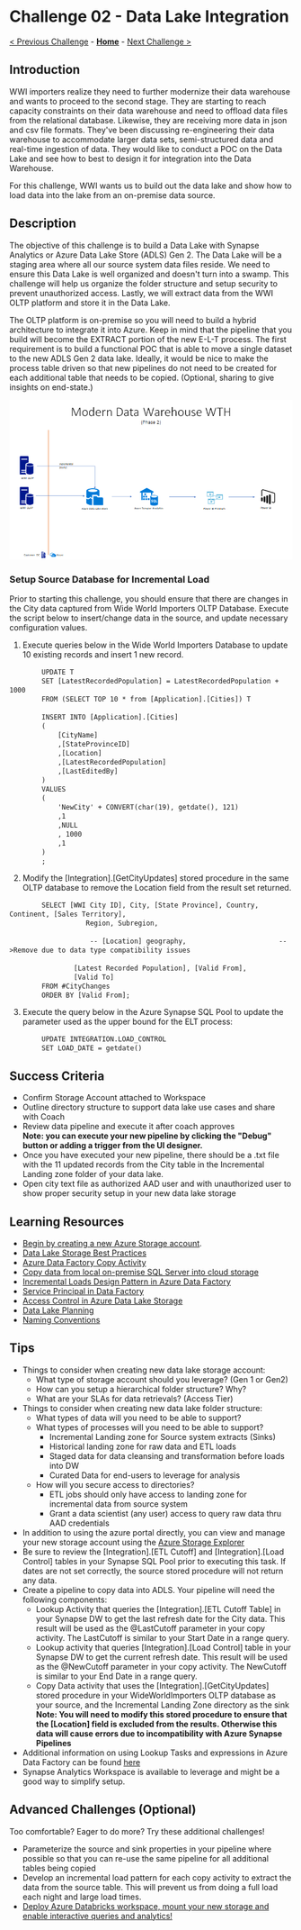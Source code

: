 # Challenge 02 - Data Lake Integration

[< Previous Challenge](./Challenge-01.md) - **[Home](../README.md)** - [Next Challenge >](./Challenge-03.md)

## Introduction

WWI importers realize they need to further modernize their data warehouse and wants to proceed to the second stage.  They are starting to reach capacity constraints on their data warehouse and need to offload data files from the relational database.  Likewise, they are receiving more data in json and csv file formats.  They've been discussing re-engineering their data warehouse to accommodate larger data sets, semi-structured data and real-time ingestion of data.  They would like to conduct a POC on the Data Lake and see how to best to design it for integration into the Data Warehouse.  

For this challenge, WWI wants us to build out the data lake and show how to load data into the lake from an on-premise data source. 

## Description

The objective of this challenge is to build a Data Lake with Synapse Analytics or Azure Data Lake Store (ADLS) Gen 2.  The Data Lake will be a staging area where all our source system data files reside. We need to ensure this Data Lake is well organized and doesn't turn into a swamp. This challenge will help us organize the folder structure and setup security to prevent unauthorized access.  Lastly, we will extract data from the WWI OLTP platform and store it in the Data Lake.  

The OLTP platform is on-premise so you will need to build a hybrid architecture to integrate it into Azure.  Keep in mind that the pipeline that you build will become the EXTRACT portion of the new E-L-T process. The first requirement is to build a functional POC that is able to move a single dataset to the new ADLS Gen 2 data lake. Ideally, it would be nice to make the process table driven so that new pipelines do not need to be created for each additional table that needs to be copied. (Optional, sharing to give insights on end-state.)

![The Solution diagram is described in the text following this diagram.](../Coach/images/Challenge2.png)

### Setup Source Database for Incremental Load
Prior to starting this challenge, you should ensure that there are changes in the City data captured from Wide World Importers OLTP Database.  Execute the script below to insert/change data in the source, and update necessary configuration values.

1. Execute queries below in the Wide World Importers Database to update 10 existing records and insert 1 new record. 

```
        UPDATE T
        SET [LatestRecordedPopulation] = LatestRecordedPopulation + 1000
        FROM (SELECT TOP 10 * from [Application].[Cities]) T

        INSERT INTO [Application].[Cities]
	    (
            [CityName]
            ,[StateProvinceID]
            ,[Location]
            ,[LatestRecordedPopulation]
            ,[LastEditedBy]
	    )
        VALUES
        (
		    'NewCity' + CONVERT(char(19), getdate(), 121)
            ,1
            ,NULL
            , 1000
            ,1
	    )
        ;
```


2. Modify the [Integration].[GetCityUpdates] stored procedure in the same OLTP database to remove the Location field from the result set returned.  

```
        SELECT [WWI City ID], City, [State Province], Country, Continent, [Sales Territory],
                   Region, Subregion,

		            -- [Location] geography,                       -->Remove due to data type compatibility issues

		        [Latest Recorded Population], [Valid From],
                [Valid To]
        FROM #CityChanges
        ORDER BY [Valid From];
```

3. Execute the query below in the Azure Synapse SQL Pool to update the parameter used as the upper bound for the ELT process:

```
        UPDATE INTEGRATION.LOAD_CONTROL
        SET LOAD_DATE = getdate()
```

## Success Criteria

- Confirm Storage Account attached to Workspace
- Outline directory structure to support data lake use cases and share with Coach
- Review data pipeline and execute it after coach approves
    <br>**Note: you can execute your new pipeline by clicking the "Debug" button or adding a trigger from the UI designer.**
- Once you have executed your new pipeline, there should be a .txt file with the 11 updated records from the City table in the Incremental Landing zone folder of your data lake.
- Open city text file as authorized AAD user and with unauthorized user to show proper security setup in your new data lake storage

## Learning Resources

- [Begin by creating a new Azure Storage account](https://docs.microsoft.com/en-us/azure/storage/common/storage-account-create?toc=%2Fazure%2Fstorage%2Fblobs%2Ftoc.json&tabs=azure-portal).
- [Data Lake Storage Best Practices](https://docs.microsoft.com/en-us/azure/storage/blobs/data-lake-storage-best-practices)
- [Azure Data Factory Copy Activity](https://docs.microsoft.com/en-us/azure/data-factory/copy-activity-overview)
- [Copy data from local on-premise SQL Server into cloud storage](https://docs.microsoft.com/en-us/azure/data-factory/tutorial-hybrid-copy-portal)
- [Incremental Loads Design Pattern in Azure Data Factory](https://docs.microsoft.com/en-us/azure/data-factory/tutorial-incremental-copy-multiple-tables-portal)
- [Service Principal in Data Factory](https://docs.microsoft.com/en-us/azure/data-factory/data-factory-service-identity)
- [Access Control in Azure Data Lake Storage](https://docs.microsoft.com/en-us/azure/storage/blobs/data-lake-storage-access-control)
- [Data Lake Planning](https://www.sqlchick.com/entries/2016/7/31/data-lake-use-cases-and-planning)
- [Naming Conventions](https://www.sqlchick.com/entries/2019/1/20/faqs-about-organizing-a-data-lake)

## Tips

- Things to consider when creating new data lake storage account:
    - What type of storage account should you leverage? (Gen 1 or Gen2)
    - How can you setup a hierarchical folder structure? Why?
    - What are your SLAs for data retrievals?  (Access Tier)
- Things to consider when creating new data lake folder structure:
    - What types of data will you need to be able to support?
    - What types of processes will you need to be able to support?
        - Incremental Landing zone for Source system extracts (Sinks)
        - Historical landing zone for raw data and ETL loads
        - Staged data for data cleansing and transformation before loads into DW
        - Curated Data for end-users to leverage for analysis
    - How will you secure access to directories?
        - ETL jobs should only have access to landing zone for incremental data from source system
        - Grant a data scientist (any user) access to query raw data thru AAD credentials
- In addition to using the azure portal directly, you can view and manage your new storage account using the [Azure Storage Explorer](https://azure.microsoft.com/en-us/features/storage-explorer/) 
- Be sure to review the [Integration].[ETL Cutoff] and [Integration].[Load Control] tables in your Synapse SQL Pool prior to executing this task.  If dates are not set correctly, the source stored procedure will not return any data.
- Create a pipeline to copy data into ADLS.  Your pipeline will need the following components:
    - Lookup Activity that queries the [Integration].[ETL Cutoff Table] in your Synapse DW to get the last refresh date for the City data. This result will be used as the @LastCutoff parameter in your copy activity.  The LastCutoff is similar to your Start Date in a range query.
    - Lookup activity that queries [Integration].[Load Control] table in your Synapse DW to get the current refresh date. This result will be used as the @NewCutoff parameter in your copy activity. The NewCutoff is similar to your End Date in a range query.
    - Copy Data activity that uses the [Integration].[GetCityUpdates] stored procedure in your WideWorldImporters OLTP database as your source, and the Incremental Landing Zone directory as the sink 
    <br>**Note: You will need to modify this stored procedure to ensure that the [Location] field is excluded from the results.  Otherwise this data will cause errors due to incompatibility with Azure Synapse Pipelines**
- Additional information on using Lookup Tasks and expressions in Azure Data Factory can be found [here](https://www.cathrinewilhelmsen.net/2019/12/23/lookups-azure-data-factory/)
- Synapse Analytics Workspace is available to leverage and might be a good way to simplify setup.

## Advanced Challenges (Optional)

Too comfortable?  Eager to do more?  Try these additional challenges!

- Parameterize the source and sink properties in your pipeline where possible so that you can re-use the same pipeline for all additional tables being copied
- Develop an incremental load pattern for each copy activity to extract the data from the source table.  This will prevent us from doing a full load each night and large load times.
- [Deploy Azure Databricks workspace, mount your new storage and enable interactive queries and analytics!](https://docs.microsoft.com/en-us/azure/azure-databricks/databricks-extract-load-sql-data-warehouse?toc=/azure/databricks/toc.json&bc=/azure/databricks/breadcrumb/toc.json)
